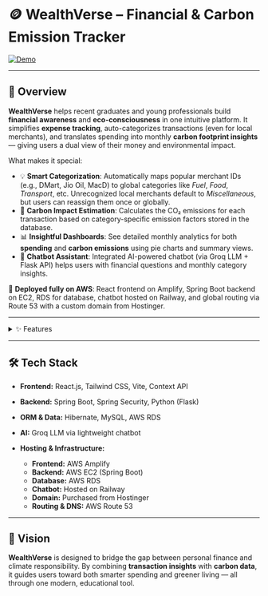 # 🪙 WealthVerse – Financial & Carbon Emission Tracker

[![Demo](https://img.shields.io/badge/Demo-WealthVerse-blue?style=for-the-badge\&logo=internet-explorer)](https://drive.google.com/file/d/1HlXDP2OyA0qzbY1eB833b1eaX9GyXkTp/view?usp=drive_link)

---

## 🚀 Overview

**WealthVerse** helps recent graduates and young professionals build **financial awareness** and **eco-consciousness** in one intuitive platform. It simplifies **expense tracking**, auto-categorizes transactions (even for local merchants), and translates spending into monthly **carbon footprint insights** — giving users a dual view of their money and environmental impact.

What makes it special:

* 💡 **Smart Categorization**: Automatically maps popular merchant IDs (e.g., DMart, Jio Oil, MacD) to global categories like *Fuel*, *Food*, *Transport*, etc. Unrecognized local merchants default to *Miscellaneous*, but users can reassign them once or globally.
* 🌱 **Carbon Impact Estimation**: Calculates the CO₂ emissions for each transaction based on category-specific emission factors stored in the database.
* 📊 **Insightful Dashboards**: See detailed monthly analytics for both **spending** and **carbon emissions** using pie charts and summary views.
* 🤖 **Chatbot Assistant**: Integrated AI-powered chatbot (via Groq LLM + Flask API) helps users with financial questions and monthly category insights.

🔧 **Deployed fully on AWS**: React frontend on Amplify, Spring Boot backend on EC2, RDS for database, chatbot hosted on Railway, and global routing via Route 53 with a custom domain from Hostinger.

---

<details>
<summary>✨ Features</summary>

### 💳 Transaction Management

* Import bank statements in **CSV** format or add transactions manually
* Global auto-categorization using popular **merchant IDs**
* Custom category overrides for **individual merchant** or **all matching IDs**

### 🌍 Carbon Emission Tracker

* Calculates CO₂ emissions per transaction
* Uses backend-stored **carbon factors** for each category
* Monthly **category-wise footprint breakdown**

### 📈 Analytics Dashboard

* Interactive **pie charts** for:

  * Monthly spending by category
  * Monthly carbon footprint by category

### 🤖 Chatbot (Groq LLM + Flask)

* A lightweight Flask API backend using **Groq’s LLM**
* Helps users analyze monthly insights and answer finance-related queries

### 🔐 Secure Authentication

* **JWT-based login** and backend access

### ⚡ Performance

* Paged APIs for handling large datasets
* Batched calculations for dashboard summaries

</details>

---

## 🛠️ Tech Stack

* **Frontend:** React.js, Tailwind CSS, Vite, Context API
* **Backend:** Spring Boot, Spring Security, Python (Flask)
* **ORM & Data:** Hibernate, MySQL, AWS RDS
* **AI:** Groq LLM via lightweight chatbot
* **Hosting & Infrastructure:**

  * **Frontend:** AWS Amplify
  * **Backend:** AWS EC2 (Spring Boot)
  * **Database:** AWS RDS
  * **Chatbot:** Hosted on Railway
  * **Domain:** Purchased from Hostinger
  * **Routing & DNS:** AWS Route 53

---

## 🎯 Vision

**WealthVerse** is designed to bridge the gap between personal finance and climate responsibility. By combining **transaction insights** with **carbon data**, it guides users toward both smarter spending and greener living — all through one modern, educational tool.
